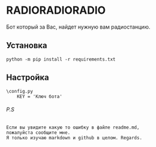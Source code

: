 # RADIORADIORADIO 
Бот который за Вас, найдет нужную вам радиостанцию.

## Установка

```
python -m pip install -r requirements.txt
```

## **Настройка**

```
\config.py
  	KEY = 'Ключ бота'
```

###### P.S

```
Если вы увидите какую то ошибку в файле readme.md,
пожалуйста сообщите мне.
Я только изучаю markdown и github в целом. Regards.
```
